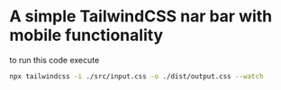 # A simple TailwindCSS nar bar with mobile functionality 

to run this code execute 

```sh
npx tailwindcss -i ./src/input.css -o ./dist/output.css --watch
```